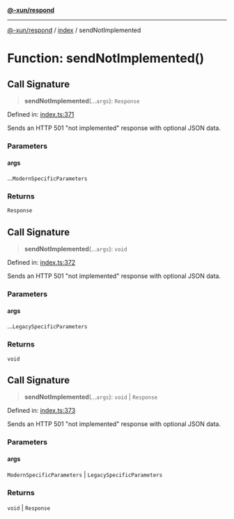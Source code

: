 [**@-xun/respond**](../../README.md)

***

[@-xun/respond](../../README.md) / [index](../README.md) / sendNotImplemented

# Function: sendNotImplemented()

## Call Signature

> **sendNotImplemented**(...`args`): `Response`

Defined in: [index.ts:371](https://github.com/Xunnamius/api-utils/blob/2380af8d9957fce028eee89fa329ac3c196b60c1/packages/respond/src/index.ts#L371)

Sends an HTTP 501 "not implemented" response with optional JSON data.

### Parameters

#### args

...`ModernSpecificParameters`

### Returns

`Response`

## Call Signature

> **sendNotImplemented**(...`args`): `void`

Defined in: [index.ts:372](https://github.com/Xunnamius/api-utils/blob/2380af8d9957fce028eee89fa329ac3c196b60c1/packages/respond/src/index.ts#L372)

Sends an HTTP 501 "not implemented" response with optional JSON data.

### Parameters

#### args

...`LegacySpecificParameters`

### Returns

`void`

## Call Signature

> **sendNotImplemented**(...`args`): `void` \| `Response`

Defined in: [index.ts:373](https://github.com/Xunnamius/api-utils/blob/2380af8d9957fce028eee89fa329ac3c196b60c1/packages/respond/src/index.ts#L373)

Sends an HTTP 501 "not implemented" response with optional JSON data.

### Parameters

#### args

`ModernSpecificParameters` | `LegacySpecificParameters`

### Returns

`void` \| `Response`
